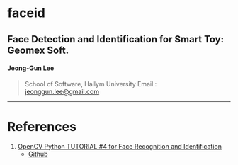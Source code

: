 # faceid

## Face Detection and Identification for Smart Toy: Geomex Soft.

#### Jeong-Gun Lee
> School of Software, Hallym University
> Email : jeonggun.lee@gmail.com

*  *  *

# References

1. [OpenCV Python TUTORIAL #4 for Face Recognition and Identification](https://www.youtube.com/watch?v=PmZ29Vta7Vc)
   - [Github](https://github.com/jeonggunlee/OpenCV-Python-Series)

